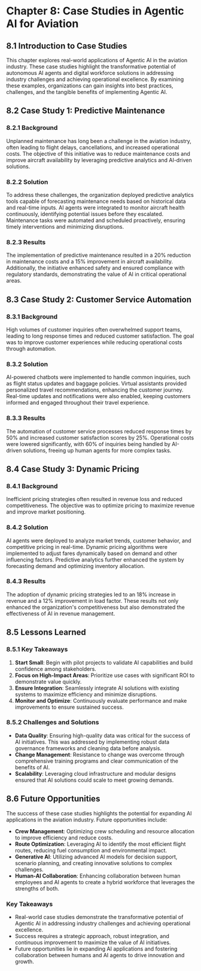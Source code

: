 # Chapter 8: Case Studies in Agentic AI for Aviation

## 8.1 Introduction to Case Studies
This chapter explores real-world applications of Agentic AI in the aviation industry. These case studies highlight the transformative potential of autonomous AI agents and digital workforce solutions in addressing industry challenges and achieving operational excellence. By examining these examples, organizations can gain insights into best practices, challenges, and the tangible benefits of implementing Agentic AI.

## 8.2 Case Study 1: Predictive Maintenance

### 8.2.1 Background
Unplanned maintenance has long been a challenge in the aviation industry, often leading to flight delays, cancellations, and increased operational costs. The objective of this initiative was to reduce maintenance costs and improve aircraft availability by leveraging predictive analytics and AI-driven solutions.

### 8.2.2 Solution
To address these challenges, the organization deployed predictive analytics tools capable of forecasting maintenance needs based on historical data and real-time inputs. AI agents were integrated to monitor aircraft health continuously, identifying potential issues before they escalated. Maintenance tasks were automated and scheduled proactively, ensuring timely interventions and minimizing disruptions.

### 8.2.3 Results
The implementation of predictive maintenance resulted in a 20% reduction in maintenance costs and a 15% improvement in aircraft availability. Additionally, the initiative enhanced safety and ensured compliance with regulatory standards, demonstrating the value of AI in critical operational areas.

## 8.3 Case Study 2: Customer Service Automation

### 8.3.1 Background
High volumes of customer inquiries often overwhelmed support teams, leading to long response times and reduced customer satisfaction. The goal was to improve customer experiences while reducing operational costs through automation.

### 8.3.2 Solution
AI-powered chatbots were implemented to handle common inquiries, such as flight status updates and baggage policies. Virtual assistants provided personalized travel recommendations, enhancing the customer journey. Real-time updates and notifications were also enabled, keeping customers informed and engaged throughout their travel experience.

### 8.3.3 Results
The automation of customer service processes reduced response times by 50% and increased customer satisfaction scores by 25%. Operational costs were lowered significantly, with 60% of inquiries being handled by AI-driven solutions, freeing up human agents for more complex tasks.

## 8.4 Case Study 3: Dynamic Pricing

### 8.4.1 Background
Inefficient pricing strategies often resulted in revenue loss and reduced competitiveness. The objective was to optimize pricing to maximize revenue and improve market positioning.

### 8.4.2 Solution
AI agents were deployed to analyze market trends, customer behavior, and competitive pricing in real-time. Dynamic pricing algorithms were implemented to adjust fares dynamically based on demand and other influencing factors. Predictive analytics further enhanced the system by forecasting demand and optimizing inventory allocation.

### 8.4.3 Results
The adoption of dynamic pricing strategies led to an 18% increase in revenue and a 12% improvement in load factor. These results not only enhanced the organization's competitiveness but also demonstrated the effectiveness of AI in revenue management.

## 8.5 Lessons Learned

### 8.5.1 Key Takeaways
1. **Start Small**: Begin with pilot projects to validate AI capabilities and build confidence among stakeholders.
2. **Focus on High-Impact Areas**: Prioritize use cases with significant ROI to demonstrate value quickly.
3. **Ensure Integration**: Seamlessly integrate AI solutions with existing systems to maximize efficiency and minimize disruptions.
4. **Monitor and Optimize**: Continuously evaluate performance and make improvements to ensure sustained success.

### 8.5.2 Challenges and Solutions
- **Data Quality**: Ensuring high-quality data was critical for the success of AI initiatives. This was addressed by implementing robust data governance frameworks and cleaning data before analysis.
- **Change Management**: Resistance to change was overcome through comprehensive training programs and clear communication of the benefits of AI.
- **Scalability**: Leveraging cloud infrastructure and modular designs ensured that AI solutions could scale to meet growing demands.

## 8.6 Future Opportunities

The success of these case studies highlights the potential for expanding AI applications in the aviation industry. Future opportunities include:
- **Crew Management**: Optimizing crew scheduling and resource allocation to improve efficiency and reduce costs.
- **Route Optimization**: Leveraging AI to identify the most efficient flight routes, reducing fuel consumption and environmental impact.
- **Generative AI**: Utilizing advanced AI models for decision support, scenario planning, and creating innovative solutions to complex challenges.
- **Human-AI Collaboration**: Enhancing collaboration between human employees and AI agents to create a hybrid workforce that leverages the strengths of both.

### Key Takeaways
- Real-world case studies demonstrate the transformative potential of Agentic AI in addressing industry challenges and achieving operational excellence.
- Success requires a strategic approach, robust integration, and continuous improvement to maximize the value of AI initiatives.
- Future opportunities lie in expanding AI applications and fostering collaboration between humans and AI agents to drive innovation and growth.